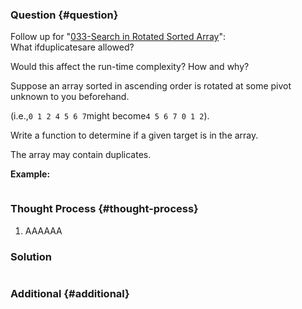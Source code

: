 ### Question {#question}

Follow up for "[033-Search in Rotated Sorted Array](/leetcode/array/033-search-in-rotated-sorted-array.md)":  
What ifduplicatesare allowed?

Would this affect the run-time complexity? How and why?

Suppose an array sorted in ascending order is rotated at some pivot unknown to you beforehand.

\(i.e.,`0 1 2 4 5 6 7`might become`4 5 6 7 0 1 2`\).

Write a function to determine if a given target is in the array.

The array may contain duplicates.

**Example:**

```

```

### Thought Process {#thought-process}

1. AAAAAA

### Solution

```java

```

### Additional {#additional}




